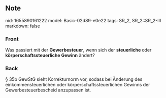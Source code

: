 ## Note
nid: 1655890161222
model: Basic-02d89-e0e22
tags: SR_2, SR_2::SR_2-III
markdown: false

### Front
Was passiert mit der <b>Gewerbesteuer</b>, wenn sich der <b>steuerliche </b>oder <b>körperschaftssteuerliche Gewinn</b> ändert?

### Back
§ 35b GewStG sieht Korrekturnorm vor, sodass bei Änderung des einkommensteuerlichen oder körperschaftssteuerlichen Gewinns der Gewerbesteuerbescheid anzupassen ist.
